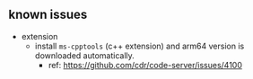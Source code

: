 ## known issues

- extension
   - install `ms-cpptools` (c++ extension) and arm64 version is downloaded automatically.
      - ref: https://github.com/cdr/code-server/issues/4100
